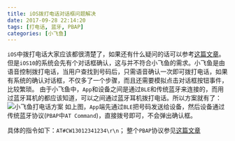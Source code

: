 ```yaml
---
title: iOS拨打电话对话框问题解决
date: 2017-09-28 22:14:20
tags: [打电话, 蓝牙, PBAP]
categories: [小飞鱼]
---
```


`iOS`中拨打电话大家应该都很清楚了，如果还有什么疑问的话可以参考[这篇文章](https://historyzhang.github.io/2014/09/05/iOS%E6%8B%A8%E6%89%93%E7%94%B5%E8%AF%9D/)。但是`iOS10`的系统会先有个对话框确认，这与并不符合小飞鱼的需求。小飞鱼是由语音控制拨打电话，当用户查找到号码后，只需语音确认一次即可拨打电话，如果有系统的确认对话框，不仅多了一个步骤，而且还需要模拟点击对话框按钮事件，比较繁琐。
由于小飞鱼中，`App`和设备之间是通过`BLE`和传统蓝牙来连接的，而用过蓝牙耳机的都应该知道，可以之间通过蓝牙耳机拨打电话。所以方案就有了：
![小飞鱼打电话方案](http://upload-images.jianshu.io/upload_images/606479-40f070fe687c0735.png?imageMogr2/auto-orient/strip%7CimageView2/2/w/1240)
如上图，`App`端先通过`BLE`把号码发送给设备，然后设备通过传统蓝牙协议(`PBAP`中`AT Command`)，直接拨号即可，不会弹出确认框。

具体的指令如下：`AT#CW13012341234\r\n`；
整个`PBAP`协议参见[这篇文章](http://file.yizimg.com/440517/2015090120595853.pdf)
